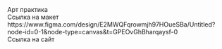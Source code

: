 <div>Арт практика</div>
<div>Ссылка на макет</div>
https://www.figma.com/design/E2MWQFqrowmjh97HOueSBa/Untitled?node-id=0-1&node-type=canvas&t=GPEOvGhBharqaysf-0
<div>Ссылка на сайт</div>
